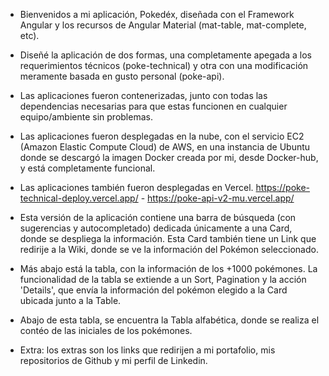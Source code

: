 - Bienvenidos a mi aplicación, Pokedéx, diseñada con el Framework Angular y los recursos de Angular Material (mat-table, mat-complete, etc).

- Diseñé la aplicación de dos formas, una completamente apegada a los requerimientos técnicos (poke-technical) y otra con una
  modificación meramente basada en gusto personal (poke-api).

- Las aplicaciones fueron contenerizadas, junto con todas las dependencias necesarias para que estas funcionen en cualquier equipo/ambiente sin problemas.

- Las aplicaciones fueron desplegadas en la nube, con el servicio EC2 (Amazon Elastic Compute Cloud) de AWS, en una instancia de Ubuntu donde se descargó la imagen Docker creada por mi, desde Docker-hub, y está completamente funcional.

- Las aplicaciones también fueron desplegadas en Vercel. https://poke-technical-deploy.vercel.app/ - https://poke-api-v2-mu.vercel.app/

- Esta versión de la aplicación contiene una barra de búsqueda (con sugerencias y autocompletado) dedicada únicamente a una Card, donde se despliega la información. Esta Card también tiene un Link que redirije a la Wiki, donde se ve la información del Pokémon seleccionado.

- Más abajo está la tabla, con la información de los +1000 pokémones. La funcionalidad de la tabla se extiende a un Sort, Pagination y la acción 'Details', que envía la información del pokémon elegido a la Card ubicada junto a la Table.

- Abajo de esta tabla, se encuentra la Tabla alfabética, donde se realiza el contéo de las iniciales de los pokémones.

- Extra: los extras son los links que redirijen a mi portafolio, mis repositorios de Github y mi perfil de Linkedin.
